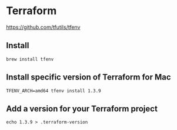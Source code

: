 # Terraform

<https://github.com/tfutils/tfenv>

## Install

```shell
brew install tfenv
```

## Install specific version of Terraform for Mac

```shell
TFENV_ARCH=amd64 tfenv install 1.3.9
```

## Add a version for your Terraform project

```shell
echo 1.3.9 > .terraform-version
```

